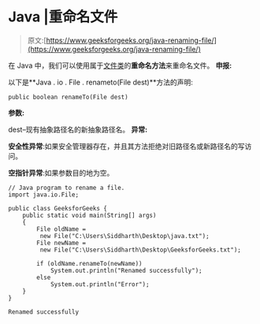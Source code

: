 # Java |重命名文件

> 原文:[https://www.geeksforgeeks.org/java-renaming-file/](https://www.geeksforgeeks.org/java-renaming-file/)

在 Java 中，我们可以使用属于[文件类](https://www.geeksforgeeks.org/file-class-in-java/)的**重命名方法**来重命名文件。
**申报:**

以下是**Java . io . File . renameto(File dest)**方法的声明:

```
public boolean renameTo(File dest)

```

**参数:**

dest–现有抽象路径名的新抽象路径名。
**异常:**

**安全性异常**:如果安全管理器存在，并且其方法拒绝对旧路径名或新路径名的写访问。

**空指针异常**:如果参数目的地为空。

```
// Java program to rename a file.
import java.io.File;

public class GeeksforGeeks {
    public static void main(String[] args)
    {
        File oldName =
         new File("C:\Users\Siddharth\Desktop\java.txt");
        File newName = 
         new File("C:\Users\Siddharth\Desktop\GeeksforGeeks.txt");

        if (oldName.renameTo(newName)) 
            System.out.println("Renamed successfully");        
        else 
            System.out.println("Error");        
    }
}
```

```
Renamed successfully

```